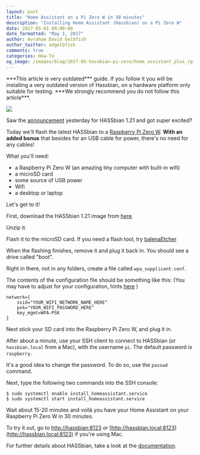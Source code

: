 ```yaml
---
layout: post
title: "Home Assistant on a Pi Zero W in 30 minutes"
description: "Installing Home Assistant (Hassbian) on a Pi Zero W"
date: 2017-05-01 09:00:00
date_formatted: "May 1, 2017"
author: Avraham David Gelbfish
author_twitter: adgelbfish
comments: true
categories: How-To
og_image: /images/blog/2017-05-hassbian-pi-zero/home_assistant_plus_rpi_600x315.png
---
```


<p class='note warning'>
  ***This article is very outdated*** guide. If you follow it you will be installing a very outdated version of Hassbian, on a hardware platform only suitable for testing.  ***We strongly recommend you do not follow this article***.
</p>

<p class="img">
  <img src="/images/blog/2017-05-hassbian-pi-zero/home_assistant_plus_rpi_600x315.png" />
</p>

Saw the [announcement](/blog/2017/04/30/hassbian-1.21-its-about-time/) yesterday for HASSbian 1.21 and got super excited?

Today we'll flash the latest HASSbian to a [Raspberry Pi Zero W](https://www.raspberrypi.org/products/pi-zero/).
**With an added bonus** that besides for an USB cable for power, there's no need for any cables!

What you'll need:
- a Raspberry Pi Zero W (an amazing tiny computer with built-in wifi)
- a microSD card
- some source of USB power
- Wifi
- a desktop or laptop

Let's get to it!

First, download the HASSbian 1.21 image from [here](https://github.com/home-assistant/pi-gen/releases/tag/v1.21).

Unzip it.

Flash it to the microSD card. If you need a flash tool, try [balenaEtcher](https://www.balena.io/etcher)

When the flashing finishes, remove it and plug it back in. You should see a drive called "boot".

Right in there, not in any folders, create a file called `wpa_supplicant.conf`.

The contents of the configuration file should be something like this:
(You may have to adjust for your configuration, hints [here](https://www.raspberrypi.org/documentation/configuration/wireless/wireless-cli.md) )

```
network={
    ssid="YOUR_WIFI_NETWORK_NAME_HERE"
    psk="YOUR_WIFI_PASSWORD_HERE"
    key_mgmt=WPA-PSK
}
```

Next stick your SD card into the Raspberry Pi Zero W, and plug it in.

After about a minute, use your SSH client to connect to HASSbian (or `hassbian.local` from a Mac), with the username `pi`. The default password is `raspberry`.

It's a good idea to change the password. To do so, use the `passwd` command.

Next, type the following two commands into the SSH console:

```
$ sudo systemctl enable install_homeassistant.service
$ sudo systemctl start install_homeassistant.service
```

Wait about 15-20 minutes and voilà you have your Home Assistant on your Raspberry Pi Zero W in 30 minutes.

To try it out, go to [http://hassbian:8123](http://hassbian:8123) or [http://hassbian.local:8123](http://hassbian.local:8123) if you're using Mac.

For further details about HASSbian, take a look at the [documentation](/docs/hassbian/).

